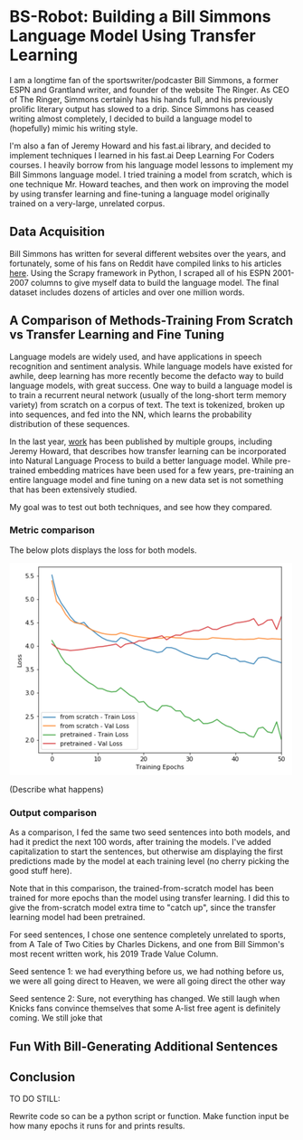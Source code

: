 # BS-Robot: Building a Bill Simmons Language Model Using Transfer Learning

I am a longtime fan of the sportswriter/podcaster Bill Simmons, a former ESPN and Grantland writer, and founder of the website The Ringer.  As CEO of The Ringer, Simmons certainly has his hands full, and his previously prolific literary output has slowed to a drip.  Since Simmons has ceased writing almost completely, I decided to build a language model to (hopefully) mimic his writing style.  

I'm also a fan of Jeremy Howard and his fast.ai library, and decided to implement techniques I learned in his fast.ai Deep Learning For Coders courses.  I heavily borrow from his language model lessons to implement my Bill Simmons language model.  I tried training a model from scratch, which is one technique Mr. Howard teaches, and then work on improving the model by using transfer learning and fine-tuning a language model originally trained on a very-large, unrelated corpus.

## Data Acquisition

Bill Simmons has written for several different websites over the years, and fortunately, some of his fans on Reddit have compiled links to his articles [here](https://www.reddit.com/r/billsimmons/comments/81fupe/the_mostly_complete_bill_simmons_archives/).  Using the Scrapy framework in Python, I scraped all of his ESPN 2001-2007 columns to give myself data to build the language model. The final dataset includes dozens of articles and over one million words.  

## A Comparison of Methods-Training From Scratch vs Transfer Learning and Fine Tuning

Language models are widely used, and have applications in speech recognition and sentiment analysis.  While language models have existed for awhile, deep learning has more recently become the defacto way to build language models, with great success.  One way to build a language model is to train a recurrent neural network (usually of the long-short term memory variety) from scratch on a corpus of text.  The text is tokenized, broken up into sequences, and fed into the NN, which learns the probability distribution of these sequences.  

In the last year, [work](https://arxiv.org/abs/1801.06146) has been published by multiple groups, including Jeremy Howard, that describes how transfer learning can be incorporated into Natural Language Process to build a better language model.  While  pre-trained embedding matrices have been used for a few years, pre-training an entire language model and fine tuning on a new data set is not something that has been extensively studied.  

My goal was to test out both techniques, and see how they compared.  

### Metric comparison

The below plots displays the loss for both models. 

<img src="https://github.com/swgleave/BS-Robot/blob/master/images/Plot%20Loss.png" height="375" width="500">













(Describe what happens)



### Output comparison

As a comparison, I fed the same two seed sentences into both models, and had it predict the next 100 words, after training the models.  I've added capitalization to start the sentences, but otherwise am displaying the first predictions made by the model at each training level (no cherry picking the good stuff here).

Note that in this comparison, the trained-from-scratch model has been trained for more epochs than the model using transfer learning.  I did this to give the from-scratch model extra time to "catch up", since the transfer learning model had been pretrained. 

For seed sentences, I chose one sentence completely unrelated to sports, from A Tale of Two Cities by Charles Dickens, and one from Bill Simmon's most recent written work, his 2019 Trade Value Column. 

Seed sentence 1: we had everything before us, we had nothing before us, we were all going direct to Heaven, we were all going direct the other way






Seed sentence 2: Sure, not everything has changed. We still laugh when Knicks fans convince themselves that some A-list free agent is definitely coming. We still joke that


## Fun With Bill-Generating Additional Sentences




## Conclusion


TO DO STILL:

Rewrite code so can be a python script or function.  Make function input be how many epochs it runs for and prints results.


